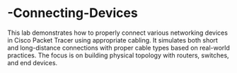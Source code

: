 # -Connecting-Devices
This lab demonstrates how to properly connect various networking devices in Cisco Packet Tracer using appropriate cabling. It simulates both short and long-distance connections with proper cable types based on real-world practices. The focus is on building physical topology with routers, switches, and end devices.
